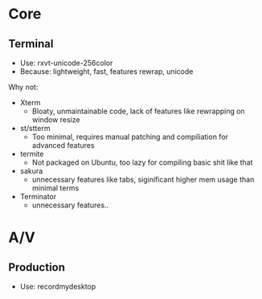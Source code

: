# Core
## Terminal
- Use: rxvt-unicode-256color
- Because: lightweight, fast, features rewrap, unicode

Why not:
- Xterm
  - Bloaty, unmaintainable code, lack of features like rewrapping on window resize
- st/stterm
  - Too minimal, requires manual patching and compiliation for advanced features
- termite
  - Not packaged on Ubuntu, too lazy for compiling basic shit like that
- sakura
  - unnecessary features like tabs, siginificant higher mem usage than minimal terms
- Terminator
  - unnecessary features..

# A/V
## Production
- Use: recordmydesktop
